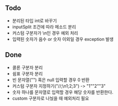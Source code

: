 ## Todo
* 분리된 타입 int로 바꾸기
* inputSplit 조건에 따라 메소드 분리
* 커스텀 구분자가 \n인 경우 예외 처리
* 입력된 숫자가 음수 or 숫자 이외일 경우 exception 발생

## Done
* 콜론 구분자 분리
* 쉼표 구분자 분리
* 빈 문자열("") 혹은 null 입력할 경우 0 반환
* 커스텀 구분자 지정하기("//;\n1;2;3") -> "1""2""3"
* 숫자 하나를 문자열로 입력할 경우 해당 숫자를 반환한다.
* custom 구분자로 나눴을 때 예외처리 필요